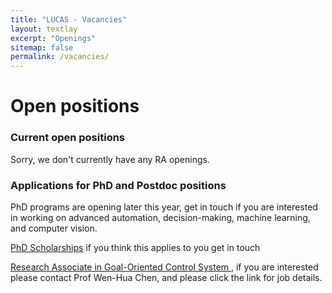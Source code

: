 ```yaml
---
title: "LUCAS - Vacancies"
layout: textlay
excerpt: "Openings"
sitemap: false
permalink: /vacancies/
---
```


# Open positions

### Current open positions
Sorry, we don't currently have any RA openings.


### Applications for PhD and Postdoc positions

PhD programs are opening later this year, get in touch if you are interested in working on advanced automation, decision-making, machine learning, and computer vision.

[PhD Scholarships](https://www.lboro.ac.uk/study/postgraduate/fees-funding/research-degree-funding/china-scholarship-council/) if you think this applies to you get in touch 

[Research Associate in Goal-Oriented Control System ](https://vacancies.lboro.ac.uk/tlive_webrecruitment/wrd/run/ETREC107GF.open?VACANCY_ID=585387T83z&WVID=5913100PrZ&LANG=USA), if you are interested please contact Prof Wen-Hua Chen, and please click the link for job details. 

<br>
<br>
<br>
<br>
